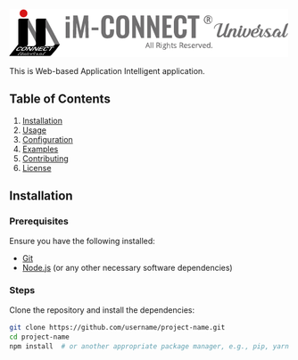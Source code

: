 ![Project Logo](images/logo.png)

This is Web-based Application Intelligent application.

## Table of Contents

1. [Installation](#installation)
2. [Usage](#usage)
3. [Configuration](#configuration)
4. [Examples](#examples)
5. [Contributing](#contributing)
6. [License](#license)

## Installation

### Prerequisites

Ensure you have the following installed:
- [Git](https://git-scm.com/)
- [Node.js](https://nodejs.org/) (or any other necessary software dependencies)

### Steps

Clone the repository and install the dependencies:

```bash
git clone https://github.com/username/project-name.git
cd project-name
npm install  # or another appropriate package manager, e.g., pip, yarn
